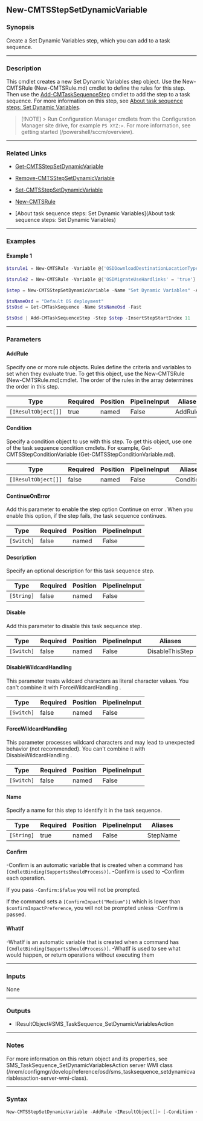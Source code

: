 New-CMTSStepSetDynamicVariable
------------------------------




### Synopsis
Create a Set Dynamic Variables step, which you can add to a task sequence.



---


### Description

This cmdlet creates a new Set Dynamic Variables step object. Use the New-CMTSRule (New-CMTSRule.md) cmdlet to define the rules for this step. Then use the [Add-CMTaskSequenceStep](Add-CMTaskSequenceStep.md) cmdlet to add the step to a task sequence. For more information on this step, see [About task sequence steps: Set Dynamic Variables](/mem/configmgr/osd/understand/task-sequence-steps#BKMK_SetDynamicVariables).



> [!NOTE] > Run Configuration Manager cmdlets from the Configuration Manager site drive, for example `PS XYZ:>`. For more information, see getting started (/powershell/sccm/overview).



---


### Related Links
* [Get-CMTSStepSetDynamicVariable](Get-CMTSStepSetDynamicVariable)



* [Remove-CMTSStepSetDynamicVariable](Remove-CMTSStepSetDynamicVariable)



* [Set-CMTSStepSetDynamicVariable](Set-CMTSStepSetDynamicVariable)



* [New-CMTSRule](New-CMTSRule)



* [About task sequence steps: Set Dynamic Variables](About task sequence steps: Set Dynamic Variables)





---


### Examples
#### Example 1
```PowerShell
$tsrule1 = New-CMTSRule -Variable @{'OSDDownloadDestinationLocationType' = 'TSCache'} -ReferencedVariableName "_SMSTSInWinPE" -ReferencedVariableOperator Equals -ReferencedVariableValue TRUE

$tsrule2 = New-CMTSRule -Variable @{'OSDMigrateUseHardlinks' = 'true'} -ReferencedVariableName "_SMSTSMediaType" -ReferencedVariableOperator NotEquals -ReferencedVariableValue "OEMMedia"

$step = New-CMTSStepSetDynamicVariable -Name "Set Dynamic Variables" -AddRule $tsrule1,$tsrule2

$tsNameOsd = "Default OS deployment"
$tsOsd = Get-CMTaskSequence -Name $tsNameOsd -Fast

$tsOsd | Add-CMTaskSequenceStep -Step $step -InsertStepStartIndex 11
```



---


### Parameters
#### **AddRule**

Specify one or more rule objects. Rules define the criteria and variables to set when they evaluate true. To get this object, use the New-CMTSRule (New-CMTSRule.md)cmdlet. The order of the rules in the array determines the order in this step.






|Type               |Required|Position|PipelineInput|Aliases |
|-------------------|--------|--------|-------------|--------|
|`[IResultObject[]]`|true    |named   |False        |AddRules|



#### **Condition**

Specify a condition object to use with this step. To get this object, use one of the task sequence condition cmdlets. For example, Get-CMTSStepConditionVariable (Get-CMTSStepConditionVariable.md).






|Type               |Required|Position|PipelineInput|Aliases   |
|-------------------|--------|--------|-------------|----------|
|`[IResultObject[]]`|false   |named   |False        |Conditions|



#### **ContinueOnError**

Add this parameter to enable the step option Continue on error . When you enable this option, if the step fails, the task sequence continues.






|Type      |Required|Position|PipelineInput|
|----------|--------|--------|-------------|
|`[Switch]`|false   |named   |False        |



#### **Description**

Specify an optional description for this task sequence step.






|Type      |Required|Position|PipelineInput|
|----------|--------|--------|-------------|
|`[String]`|false   |named   |False        |



#### **Disable**

Add this parameter to disable this task sequence step.






|Type      |Required|Position|PipelineInput|Aliases        |
|----------|--------|--------|-------------|---------------|
|`[Switch]`|false   |named   |False        |DisableThisStep|



#### **DisableWildcardHandling**

This parameter treats wildcard characters as literal character values. You can't combine it with ForceWildcardHandling .






|Type      |Required|Position|PipelineInput|
|----------|--------|--------|-------------|
|`[Switch]`|false   |named   |False        |



#### **ForceWildcardHandling**

This parameter processes wildcard characters and may lead to unexpected behavior (not recommended). You can't combine it with DisableWildcardHandling .






|Type      |Required|Position|PipelineInput|
|----------|--------|--------|-------------|
|`[Switch]`|false   |named   |False        |



#### **Name**

Specify a name for this step to identify it in the task sequence.






|Type      |Required|Position|PipelineInput|Aliases |
|----------|--------|--------|-------------|--------|
|`[String]`|true    |named   |False        |StepName|



#### **Confirm**
-Confirm is an automatic variable that is created when a command has ```[CmdletBinding(SupportsShouldProcess)]```.
-Confirm is used to -Confirm each operation.

If you pass ```-Confirm:$false``` you will not be prompted.


If the command sets a ```[ConfirmImpact("Medium")]``` which is lower than ```$confirmImpactPreference```, you will not be prompted unless -Confirm is passed.

#### **WhatIf**
-WhatIf is an automatic variable that is created when a command has ```[CmdletBinding(SupportsShouldProcess)]```.
-WhatIf is used to see what would happen, or return operations without executing them


---


### Inputs
None





---


### Outputs
* IResultObject#SMS_TaskSequence_SetDynamicVariablesAction






---


### Notes
For more information on this return object and its properties, see SMS_TaskSequence_SetDynamicVariablesAction server WMI class (/mem/configmgr/develop/reference/osd/sms_tasksequence_setdynamicvariablesaction-server-wmi-class).



---


### Syntax
```PowerShell
New-CMTSStepSetDynamicVariable -AddRule <IResultObject[]> [-Condition <IResultObject[]>] [-ContinueOnError] [-Description <String>] [-Disable] [-DisableWildcardHandling] [-ForceWildcardHandling] -Name <String> [-Confirm] [-WhatIf] [<CommonParameters>]
```
